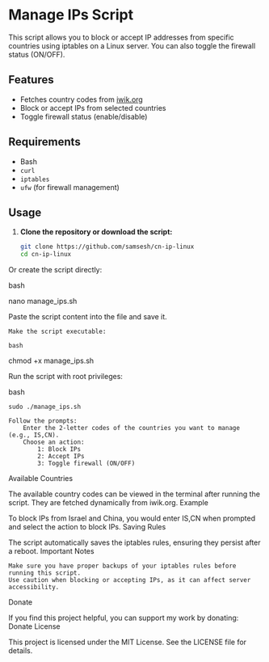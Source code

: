 # Manage IPs Script

This script allows you to block or accept IP addresses from specific countries using iptables on a Linux server. You can also toggle the firewall status (ON/OFF).

## Features

- Fetches country codes from [iwik.org](https://www.iwik.org/ipcountry/)
- Block or accept IPs from selected countries
- Toggle firewall status (enable/disable)

## Requirements

- Bash
- `curl`
- `iptables`
- `ufw` (for firewall management)

## Usage

1. **Clone the repository or download the script:**

   ```bash
   git clone https://github.com/samsesh/cn-ip-linux
   cd cn-ip-linux

Or create the script directly:

bash

nano manage_ips.sh

Paste the script content into the file and save it.

    Make the script executable:

    bash

chmod +x manage_ips.sh

Run the script with root privileges:

bash

    sudo ./manage_ips.sh

    Follow the prompts:
        Enter the 2-letter codes of the countries you want to manage (e.g., IS,CN).
        Choose an action:
            1: Block IPs
            2: Accept IPs
            3: Toggle firewall (ON/OFF)

Available Countries

The available country codes can be viewed in the terminal after running the script. They are fetched dynamically from iwik.org.
Example

To block IPs from Israel and China, you would enter IS,CN when prompted and select the action to block IPs.
Saving Rules

The script automatically saves the iptables rules, ensuring they persist after a reboot.
Important Notes

    Make sure you have proper backups of your iptables rules before running this script.
    Use caution when blocking or accepting IPs, as it can affect server accessibility.

Donate

If you find this project helpful, you can support my work by donating: Donate
License

This project is licensed under the MIT License. See the LICENSE file for details.
